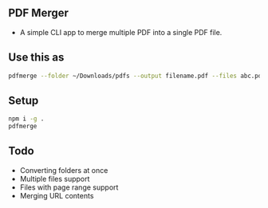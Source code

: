 ## PDF Merger

- A simple CLI app to merge multiple PDF into a single PDF file.

## Use this as

```sh
pdfmerge --folder ~/Downloads/pdfs --output filename.pdf --files abc.pdf#1,2 apple.pdf#3,4

```

## Setup

```sh
npm i -g .
pdfmerge
```

## Todo

- Converting folders at once
- Multiple files support
- Files with page range support
- Merging URL contents
